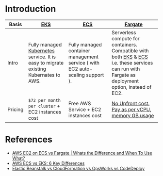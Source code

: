 
# Introduction

| Basis  | [EKS](AmazonEKS.md)                                                                                                     | [ECS](AmazonECS.md)                                                                 | [Fargate](../4_ComputeServices/AWSFargate.md)                                                                                                                                                |
|--------|-------------------------------------------------------------------------------------------------------------------|-------------------------------------------------------------------------------|----------------------------------------------------------------------------------------------------------------------------------------------------------------------|
| Intro  | Fully managed [Kubernetes](../../1_HLDDesignComponents/6_DevOps/Kubernates.md) service. It is easy to migrate existing Kubernates to AWS. | Fully managed container management service ( with EC2 auto-scaling support ). | Serverless compute for containers. Compatible with both [EKS](AmazonEKS.md) & [ECS](AmazonECS.md) i.e. these services can run with Fargate as deployment option, instead of EC2. |
| Pricing | `$72 per month per cluster` + EC2 instances cost                                                                  | Free AWS Service + EC2 instances cost                                                           | [No Upfront cost. Pay as per vCPU, memory GB usage](https://aws.amazon.com/fargate/pricing/)                                                                         

# References
- [AWS EC2 on ECS vs Fargate | Whats the Difference and When To Use What?](https://www.youtube.com/watch?v=DVrGXjjkpig)
- [AWS ECS vs EKS: 6 Key Differences](https://cloud.netapp.com/blog/aws-cvo-blg-aws-ecs-vs-eks-6-key-differences)
- [Elastic Beanstalk vs CloudFormation vs OpsWorks vs CodeDeploy](https://tutorialsdojo.com/elastic-beanstalk-vs-cloudformation-vs-opsworks-vs-codedeploy/)
